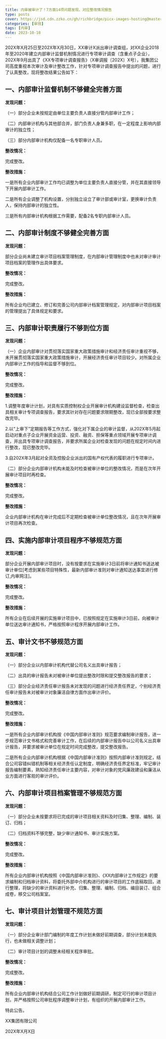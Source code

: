 ```yaml
---
title: 内审被审计了！7方面14项问题发现、对应整改情况报告
type: posts
cover: https://jsd.cdn.zzko.cn/gh/richbridge/picx-images-hosting@master/thumbnail/审技.jpg
categories: [审技]
tags: [内审]
date: 2023-10-18
---
```


202X年X月25日至202X年X月30日，XX审计X派出审计调查组，对XX企业2018年至2020年建立内部审计监督机制情况进行专项审计调查（含重点子企业），202X年9月出具了《XX专项审计调查报告》（X审调报〔202X〕X号），我集团公司高度重视本次审计及审计整改工作，针对专项审计调查报告中提出的问题，进行了认真整改，现将整改结果公告如下：

## 一、内部审计监督机制不够健全完善方面  

**发现问题：**

（一）部分企业未按规定由单位主要负责人直接分管内部审计工作；

（二）内部审计机构与其他部合并，部门负责人身兼多职，在一定程度上影响内部审计的独立性；

（三）部分内部审计机构仅配备一名专职审计人员。

**整改情况：**

完成整改。

**整改措施：**

一是所有企业内部审计工作均已调整为单位主要负责人直接分管，并在其直接领导下开展内部审计工作。

二是所有企业调整了机构设置，分别独立设立了审计部或审计室，更换审计负责人，保持内部审计的独立性。

三是所有内部审计机构根据工作需要，配备2名专职内部审计人员。

## 二、内部审计制度不够健全完善方面  

**发现问题：**

部分企业尚未建立审计项目档案管理制度，在内部审计管理制度中也未对审计审计项目档案的管理作出具体要求。

**整改情况：**

完成整改。

**整改措施：**

所有企业均已建立、修订和完善公司内部审计档案管理规定，对内部审计项目档案的管理提出了具体规定和要求。 

## 三、内部审计职责履行不够到位方面  

**发现问题：**

（一）企业内部审计对贯彻落实国家重大政策措施审计和经济责任审计重视不够，未开展贯彻落实国家重大政策措施审计，开展经济责任审计项目较少。对所属企业内部审计工作的指导和监督不够到位。

**整改情况：**

完成整改。

**整改措施：**

1.调整年度审计计划，对具有实质控制权企业开展审计机构建设监督检查，检查出具相关审计专项调查报告，要求其针对存在问题要求限期整改，现已全部按要求整改完毕。

2.以“上审下”定期报告等工作方式，强化对下属企业的审计监督，从202X年5月起启动对重点子企业开展资金运营、投资、融资、担保等重点领域开展专项审计调查，并出具专项审计调查报告，并要求所属企业对检查发现的问题在规定时间内进行整改，现已整改完毕。

3.自202X年3月起对全资及控股企业派出的国有产权代表的履职进行专项审计。

（二）部分企业内部审计机构未能及时检查被审计单位的整改情况，而是在次年开展审计项目时再检查。

**整改情况：**

完成整改。

**整改措施：**

企业内部审计机构在审计完成后不定期检查被审计单位整改情况，且在次年开展审计项目再次检查。

## 四、实施内部审计项目程序不够规范方面  

**发现问题：**

部分企业开展内部审计项目时，没有按要求在实施审计3日前将审计通知书送达被审计单位[考虑到某些项目特殊性，最新内部审计准则对审计通知送达事宜进行修订,内审网注]。

**整改情况：**

完成整改。

**整改措施：**

所有企业在后续开展的实施审计项目中，已按照规定在实施审计3日前，向被审计单位送达审计通知书，严格按照审计程序开展内部审计工作。

## 五、审计文书不够规范方面  

**发现问题：**

（一）部分企业以内部审计机构代替公司名义出具审计报告；

（二）出具的审计报告未对被审计单位提出整改时限和提交整改报告的要求；

（三）部分企业经济责任审计报告未对发现的问题进行经济责任界定，个别经济责任审计报告未对被审计对象廉洁自律方面作出审计评价。

**整改情况：**

完成整改。

**整改措施：**

一是所有企业内部审计机构按《中国内部审计准则》规范要求编制审计报告，进一步规范审计文书格式和完善审计工作，在后续的内部审计报告中以公司名义出具审计报告，并要求被审计单位在规定时间完成整改，提交整改报告。

二是所有企业内部审计机构根据《中国内部审计准则》按照内部审计准则规定，结合公司容错纠错机制等相关经济责任认定制度，明确经济责任界定标准，牢记审计报告编制要素，熟知经济责任审计主要内容，对审计对象的党风廉政建设和廉洁从业方面进行客观的审计评价。

## 六、内部审计项目档案管理不够规范方面  

**发现问题：**

（一）部分企业未按要求将已完成的审计项目相关资料及时归集、整理、编制、装订、归档；

（二）归档资料不够完整，缺少审计通知书、审计实施方案。

**整改情况：**

完成整改。

**整改措施：**

所有企业内部审计机构按照《中国内部审计准则》、《XX内部审计工作规定》的要求编制和归档审计资料，将委托外部中介机构进行的审计项目的工作底稿取回，进行整理，将缺少的审计资料进行补充、归集、整理、编制、归档、编目装订、组合成卷，移交公司档案室。

## 七、审计项目计划管理不规范方面  

**发现问题：**

（一）部分企业审计部门编制的年度工作计划未做好前期调查，部分计划未能执行，也未做相关调整计划；

（二）审计项目计划的调整未经相关程序审批。

**整改情况：**

完成整改。

**整改措施：**

所有企业内部审计机构结合公司工作计划做好前期调研，制定可行的审计项目计划，并严格按照公司审批程序调整审计计划，有组织的开展内部审计工作。

特此公告。

XX集团有限公司



202X年X月X日